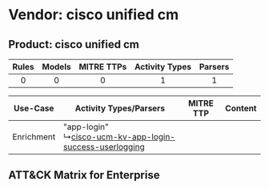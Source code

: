 Vendor: cisco unified cm
========================
Product: cisco unified cm
-------------------------
| Rules | Models | MITRE TTPs | Activity Types | Parsers |
|:-----:|:------:|:----------:|:--------------:|:-------:|
|   0   |   0    |     0      |       1        |    1    |

|  Use-Case  | Activity Types/Parsers    | MITRE TTP | Content    |
|:----------:| ---- | --------- | ---- |
| Enrichment |  "app-login"<br> ↳[cisco-ucm-kv-app-login-success-userlogging](Ps/pC_ciscoucmkvapploginsuccessuserlogging.md)<br> |    | [](RM/r_m_cisco_unified_cm_cisco_unified_cm_Enrichment.md) |

ATT&CK Matrix for Enterprise
----------------------------
